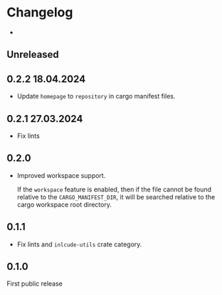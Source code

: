# Changelog

-

## Unreleased

## 0.2.2 18.04.2024

- Update `homepage` to `repository` in cargo manifest files.

## 0.2.1 27.03.2024

- Fix lints

## 0.2.0

- Improved workspace support.

  If the `workspace` feature is enabled, then if the file cannot be found
  relative to the `CARGO_MANIFEST_DIR`, it will be searched relative to the
  cargo workspace root directory.

## 0.1.1

- Fix lints and `inlcude-utils` crate category.

## 0.1.0

First public release

